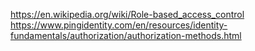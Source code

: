 https://en.wikipedia.org/wiki/Role-based_access_control
https://www.pingidentity.com/en/resources/identity-fundamentals/authorization/authorization-methods.html